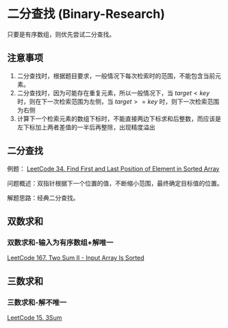 # 二分查找 (Binary-Research)

只要是有序数组，则优先尝试二分查找。

## 注意事项

1. 二分查找时，根据题目要求，一般情况下每次检索时的范围，不能包含当前元素。
2. 二分查找时，因为可能存在重复元素，所以一般情况下，当 $target < key$ 时，则在下一次检索范围为左侧，当 $target>=key$ 时，则下一次检索范围为右侧
3. 计算下一个检索元素的数组下标时，不能直接两边下标求和后整数，而应该是左下标加上两者差值的一半后再整除，出现精度溢出


## 二分查找

例题：
[LeetCode 34. Find First and Last Position of Element in Sorted Array](https://leetcode.com/problems/find-first-and-last-position-of-element-in-sorted-array/)

问题概述：双指针根据下一个位置的值，不断缩小范围，最终确定目标值的位置。

解题思路：经典二分查找。


## 双数求和

### 双数求和-输入为有序数组+解唯一

[LeetCode 167. Two Sum II - Input Array Is Sorted](https://leetcode.com/problems/two-sum-ii-input-array-is-sorted/)

## 三数求和

### 三数求和-解不唯一

[LeetCode 15. 3Sum](https://leetcode.com/problems/3sum/)



